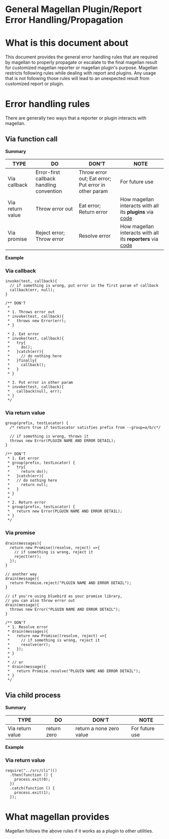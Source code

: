 General Magellan Plugin/Report Error Handling/Propagation 
======================

# What is this document about

This document provides the general error handling rules that are required by magellan to properly propagate or escalate to the final magellan result for customized magellan reporter or magellan plugin's purpose. Magellan restricts following rules while dealing with report and plugins. Any usage that is not following those rules will lead to an unexpected result from customized report or plugin.

# Error handling rules

There are generally two ways that a reporter or plugin interacts with magellan.

## Via function call

**Summary**

| TYPE | DO | DON'T | NOTE |
| ---- | ---- | ---- | ---- | 
| Via callback | Error-first callback handling convention | Throw error out; Eat error; Put error in other param | For future use |
| Via return value | Throw error out | Eat error; Return error | How magellan interacts with all its **plugins** via [code](https://github.com/TestArmada/magellan/blob/master/src/get_tests.js#L14) |
| Via promise | Reject error; Throw error | Resolve error | How magellan interacts with all its **reporters** via [code](https://github.com/TestArmada/magellan/blob/master/src/test_runner.js#L709) |

**Example**

### Via callback
```
invoke(test, callback){
  // if something is wrong, put error in the first param of callback
  callback(err, null);
}

/** DON'T 
 *
 * 1. Throws error out
 * invoke(test, callback){
 *   throws new Error(err);
 * }

 * 2. Eat error
 * invoke(test, callback){
 *   try{
 *     do();
 *   }catch(err){
 *     // do nothing here 
 *   }finally{
 *     callback();
 *   }
 * }

 * 3. Put error in other param
 * invoke(test, callback){
 *   callback(null, err);
 * }
 */
```

### Via return value 
```
group(prefix, testLocator) {
  /* return true if testLocator satisfies prefix from --group=a/b/c*/
  
  // if something is wrong, throws it
  throws new Error(PLGUIN NAME AND ERROR DETAIL);
}

/** DON'T
 * 1. Eat error
 * group(prefix, testLocator) {
 *   try{
 *     return do();
 *   }catch(err){
 *   // do nothing here
 *     return null;
 *   }
 * }
 *
 * 2. Return error
 * group(prefix, testLocator) {
 *   return new Error(PLGUIN NAME AND ERROR DETAIL);
 * }
 */
```

### Via promise

```
drain(messages){
  return new Promise((resolve, reject) =>{
    // if something is wrong, reject it
    reject(err);
  });
}

// another way
drain(message){
  return Promise.reject("PLGUIN NAME AND ERROR DETAIL");
}

// if you're using bluebird as your promise library,
// you can also throw error out
drain(message){
  throws new Error("PLGUIN NAME AND ERROR DETAIL");
}

/** DON'T
 * 1. Resolve error
 * drain(messages){
 *   return new Promise((resolve, reject) =>{
 *     // if something is wrong, reject it
 *     resolve(err);
 *   });
 * }
 *
 * // or 
 * drain(message){
 *   return Promise.resolve("PLGUIN NAME AND ERROR DETAIL");
 * }
 */
```
## Via child process 

**Summary**

| TYPE | DO | DON'T | NOTE |
| ---- | ---- | ---- | ---- |
| Via return value | return zero | return a none zero value | For future use | 

**Example**

### Via return value
```
require("../src/cli")()
  .then(function () {
    process.exit(0);
  })
  .catch(function () {
    process.exit(1);
  });
```

# What magellan provides

Magellan follows the above rules if it works as a plugin to other utilities. 